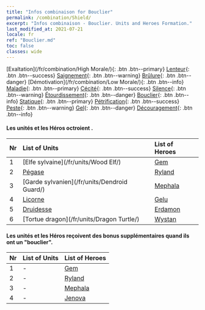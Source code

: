```yaml
---
title: "Infos combinaison for Bouclier"
permalink: /combination/Shield/
excerpt: "Infos combinaison - Bouclier. Units and Heroes Formation."
last_modified_at: 2021-07-21
locale: fr
ref: "Bouclier.md"
toc: false
classes: wide
---
```


  [Exaltation](/fr/combination/High Morale/){: .btn .btn--primary} [Lenteur](/fr/combination/Slow/){: .btn .btn--success} [Saignement](/fr/combination/Bleeding/){: .btn .btn--warning} [Brûlure](/fr/combination/Burning/){: .btn .btn--danger} [Démotivation](/fr/combination/Low Morale/){: .btn .btn--info} [Maladie](/fr/combination/Disease/){: .btn .btn--primary} [Cécité](/fr/combination/Blind/){: .btn .btn--success} [Silence](/fr/combination/Silence/){: .btn .btn--warning} [Étourdissement](/fr/combination/Stun/){: .btn .btn--danger} [Bouclier](/fr/combination/Shield/){: .btn .btn--info} [Statique](/fr/combination/Static/){: .btn .btn--primary} [Pétrification](/fr/combination/Petrify/){: .btn .btn--success} [Peste](/fr/combination/Plague/){: .btn .btn--warning} [Gel](/fr/combination/Freeze/){: .btn .btn--danger} [Découragement](/fr/combination/Deterrence/){: .btn .btn--info} 


#### Les unités et les Héros octroient <Bouclier>.

  | Nr |  List of Units  | List of Heroes | 
  |:---|:----------------|:---------------| 
  | 1 | [Elfe sylvaine](/fr/units/Wood Elf/) | [Gem](/fr/heroes/Gem/) |
  | 2 | [Pégase](/fr/units/Pegasus/) | [Ryland](/fr/heroes/Ryland/) |
  | 3 | [Garde sylvanien](/fr/units/Dendroid Guard/) | [Mephala](/fr/heroes/Mephala/) |
  | 4 | [Licorne](/fr/units/Unicorn/) | [Gelu](/fr/heroes/Gelu/) |
  | 5 | [Druidesse](/fr/units/Druid/) | [Erdamon](/fr/heroes/Erdamon/) |
  | 6 | [Tortue dragon](/fr/units/Dragon Turtle/) | [Wystan](/fr/heroes/Wystan/) |


#### Les unités et les Héros reçoivent des bonus supplémentaires quand ils ont un \"bouclier\".

  | Nr |  List of Units  | List of Heroes | 
  |:---|:----------------|:---------------| 
  | 1 | - | [Gem](/fr/heroes/Gem/) |
  | 2 | - | [Ryland](/fr/heroes/Ryland/) |
  | 3 | - | [Mephala](/fr/heroes/Mephala/) |
  | 4 | - | [Jenova](/fr/heroes/Jenova/) |
